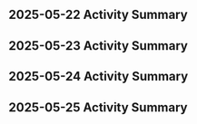 ## 2025-05-22 Activity Summary
## 2025-05-23 Activity Summary
## 2025-05-24 Activity Summary
## 2025-05-25 Activity Summary
